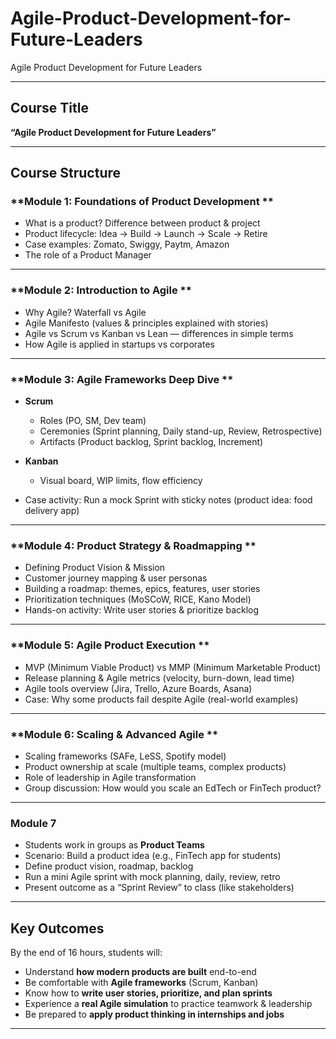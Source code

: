 # Agile-Product-Development-for-Future-Leaders
Agile Product Development for Future Leaders

---

##  Course Title

**“Agile Product Development for Future Leaders”**

---

##  Course Structure 

### **Module 1: Foundations of Product Development **

* What is a product? Difference between product & project
* Product lifecycle: Idea → Build → Launch → Scale → Retire
* Case examples: Zomato, Swiggy, Paytm, Amazon
* The role of a Product Manager

---

### **Module 2: Introduction to Agile **

* Why Agile? Waterfall vs Agile
* Agile Manifesto (values & principles explained with stories)
* Agile vs Scrum vs Kanban vs Lean — differences in simple terms
* How Agile is applied in startups vs corporates

---

### **Module 3: Agile Frameworks Deep Dive **

* **Scrum**

  * Roles (PO, SM, Dev team)
  * Ceremonies (Sprint planning, Daily stand-up, Review, Retrospective)
  * Artifacts (Product backlog, Sprint backlog, Increment)
* **Kanban**

  * Visual board, WIP limits, flow efficiency
* Case activity: Run a mock Sprint with sticky notes (product idea: food delivery app)

---

### **Module 4: Product Strategy & Roadmapping **

* Defining Product Vision & Mission
* Customer journey mapping & user personas
* Building a roadmap: themes, epics, features, user stories
* Prioritization techniques (MoSCoW, RICE, Kano Model)
* Hands-on activity: Write user stories & prioritize backlog

---

### **Module 5: Agile Product Execution **

* MVP (Minimum Viable Product) vs MMP (Minimum Marketable Product)
* Release planning & Agile metrics (velocity, burn-down, lead time)
* Agile tools overview (Jira, Trello, Azure Boards, Asana)
* Case: Why some products fail despite Agile (real-world examples)

---

### **Module 6: Scaling & Advanced Agile **

* Scaling frameworks (SAFe, LeSS, Spotify model)
* Product ownership at scale (multiple teams, complex products)
* Role of leadership in Agile transformation
* Group discussion: How would you scale an EdTech or FinTech product?

---

### **Module 7**

* Students work in groups as **Product Teams**
* Scenario: Build a product idea (e.g., FinTech app for students)
* Define product vision, roadmap, backlog
* Run a mini Agile sprint with mock planning, daily, review, retro
* Present outcome as a “Sprint Review” to class (like stakeholders)

---

##  Key Outcomes

By the end of 16 hours, students will:

* Understand **how modern products are built** end-to-end
* Be comfortable with **Agile frameworks** (Scrum, Kanban)
* Know how to **write user stories, prioritize, and plan sprints**
* Experience a **real Agile simulation** to practice teamwork & leadership
* Be prepared to **apply product thinking in internships and jobs**

---
